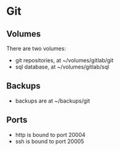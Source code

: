 # Git

## Volumes

There are two volumes:

* git repositories, at ~/volumes/gitlab/git
* sql database, at ~/volumes/gitlab/sql

## Backups

* backups are at ~/backups/git

## Ports

* http is bound to port 20004
* ssh is bound to port 20005
